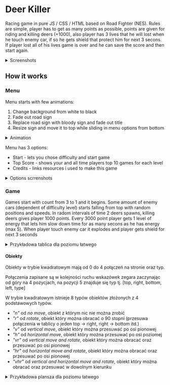 # Deer Killer
 Racing game in pure JS / CSS / HTML based on Road Fighter (NES). Rules are simple, player has to get as many points as possible, points are given for riding and killing deers (+1000), also player has 3 lives that he will lost when he touch enemy car, if so he gets shield that protect him for next 3 secons. If player lost all of his lives game is over and he can save the score and then start again.
 <details>
    <summary>Screenshots</summary>
    <img alt="Menu" src="https://github.com/Pasek108/ConnectGame/blob/main/readme_images/menu.png">
    <img alt="Game" src="https://github.com/Pasek108/ConnectGame/blob/main/readme_images/game.png">
    <img alt="Game Over" src="https://github.com/Pasek108/ConnectGame/blob/main/readme_images/game_over.png">
</details> 

## How it works
### Menu
Menu starts with few animations: 
1. Change background from white to black
2. Fade out road sign
3. Replace road sign with bloody sign and fade out title
4. Resize sign and move it to top while sliding in menu options from bottom
<details>
    <summary>Animation</summary>
    <img alt="Menu start animation" src="https://github.com/Pasek108/ConnectGame/blob/main/readme_images/menu_bg.png">
</details> 

Menu has 3 options:
* Start - lets you chose difficulty and start game
* Top Score - shows your and all time players top 10 games for each level
* Credits - links resources i used to make this game
<details>
    <summary>Options scrrenshots</summary>
    <img alt="Menu difficulty tab" src="https://github.com/Pasek108/ConnectGame/blob/main/readme_images/menu_difficulty.png">
    <img alt="Menu top score tab" src="https://github.com/Pasek108/ConnectGame/blob/main/readme_images/menu_top_score.png">
    <img alt="Menu credits tab" src="https://github.com/Pasek108/ConnectGame/blob/main/readme_images/menu_credits.png">
</details> 

### Game
Games start with count from 3 to 1 and it begins. Some amount of enemy cars (dependent of difficulty level) starts falling from top with random positions and speeds. In radom intervals of time 2 deers spawns, killing deers gives player 1000 points. Every 3000 point player gets 1 level of energy that lets him slow down time for as many secons as he has energy (max 5). When player touch enemy car it explodes and player gets shield for next 3 seconds
<details>
    <summary>Przykładowa tablica dla poziomu łatwego</summary>
    <img alt="Array for easy level" src="https://github.com/Pasek108/ConnectGame/blob/main/readme_images/example_array.png">
</details> 


#### Obiekty
Obiekty w trybie kwadratowym mają od 0 do 4 połączeń na stronie oraz typ. 

Połączenia zapisane są w kolejności ruchu wskazówek zegara zaczynając od góry na 4 pozycjach, na pozycji 5 znajduje się typ tj. [top, right, bottom, left, type]

W trybie kwadratowym istnieje 8 typów obiektów złożonych z 4 podstawowych typów.
* *"n"* od *no move*, obiekt z którym nic nie można zrobić
* *"r"* od *rotate*, obiekt który można obracać o 90 stopni (przesuwa połączenia w tablicy o jeden top -> right, right -> bottom itd.)
* *"v"* od *vertical move*, obiekt który można przesuwać po osi pionowej
* *"h"* od *horizontal move*, obiekt który można przesuwać po osi poziomej
* *"vr"* od *vertical move and rotate*, obiekt który można obracać oraz przesuwać po osi pionowej
* *"hr"* od *horizontal move and rotate*, obiekt który można obracać oraz przesuwać po osi pionowej
* *"vhr"* od *vertical and horizontal move and rotate*, obiekt który można obracać oraz przesuwać w dowolnym kierunku

<details>
    <summary>Przykładowa plansza dla poziomu łatwego</summary>
    <img alt="Example game grid" src="https://github.com/Pasek108/ConnectGame/blob/main/readme_images/example_grid.png">
</details> 


